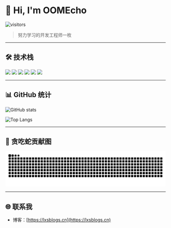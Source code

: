 # 👋 Hi, I'm OOMEcho

![visitors](https://visitor-badge.laobi.icu/badge?page_id=OOMEcho.OOMEcho)

> 努力学习的开发工程师一枚

---

## 🛠 技术栈
<p>
  <img src="https://img.shields.io/badge/Java-007396?style=flat-square&logo=java&logoColor=white" />
  <img src="https://img.shields.io/badge/SpringBoot-6DB33F?style=flat-square&logo=springboot&logoColor=white" />
  <img src="https://img.shields.io/badge/JavaScript-F7DF1E?style=flat-square&logo=javascript&logoColor=black" />
  <img src="https://img.shields.io/badge/Vue-4FC08D?style=flat-square&logo=vue.js&logoColor=white" />
  <img src="https://img.shields.io/badge/MySQL-4479A1?style=flat-square&logo=mysql&logoColor=white" />
  <img src="https://img.shields.io/badge/Redis-DC382D?style=flat-square&logo=redis&logoColor=white" />
</p>

---

## 📊 GitHub 统计
<p>
  <img src="https://github-readme-stats.vercel.app/api?username=OOMEcho&show_icons=true&theme=tokyonight" alt="GitHub stats" />
</p>
<p>
  <img src="https://github-readme-stats.vercel.app/api/top-langs/?username=OOMEcho&layout=compact&theme=tokyonight" alt="Top Langs" />
</p>

---

## 🐍 贪吃蛇贡献图

![Snake animation](https://github.com/OOMEcho/OOMEcho/blob/output/github-snake.svg#gh-light-mode-only)

---

## 🌐 联系我
- 博客：[https://lxsblogs.cn](https://lxsblogs.cn)
